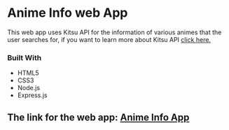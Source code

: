 <h1>Anime Info web App</h1>
<p>This web app uses Kitsu API for the information of various animes that the user searches for, if you want to learn more about Kitsu API <a href="https://hummingbird-me.github.io/api-docs/" target="_blank">click here.</a></p>

<h3>Built With</h3>
<ul>
  <li>HTML5</li>
  <li>CSS3</li>
  <li>Node.js</li>
  <li>Express.js</li>
</ul>

<h2>The link for the web app: <a href="https://fast-chamber-12064.herokuapp.com/" target="_blank">Anime Info App</a></h2>

